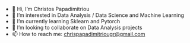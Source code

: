 - 👋 Hi, I’m Christos Papadimitriou
- 👀 I’m interested in Data Analysis / Data Science and Machine Learning
- 🌱 I’m currently learning Sklearn and Pytorch
- 💞️ I’m looking to collaborate on Data Analysis projects
- 📫 How to reach me: chrispapadimitriougr@gmail.com

<!---
Chris-pap/Chris-pap is a ✨ special ✨ repository because its `README.md` (this file) appears on your GitHub profile.
You can click the Preview link to take a look at your changes.
--->

